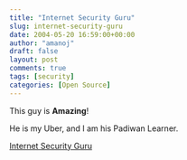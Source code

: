 ```yaml
---
title: "Internet Security Guru"
slug: internet-security-guru
date: 2004-05-20 16:59:00+00:00
author: "amanoj"
draft: false
layout: post
comments: true
tags: [security]
categories: [Open Source]
---
```


This guy is **Amazing**!

He is my Uber, and I am his Padiwan Learner.

[Internet Security Guru](http://www.internetsecurityguru.com/)
